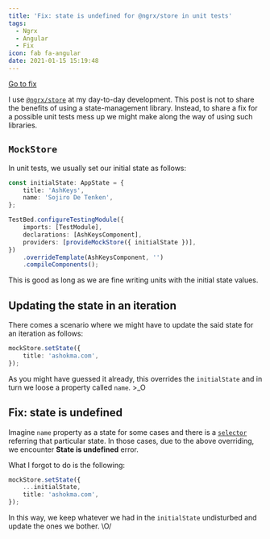 ```yaml
---
title: 'Fix: state is undefined for @ngrx/store in unit tests'
tags:
  - Ngrx
  - Angular
  - Fix
icon: fab fa-angular
date: 2021-01-15 15:19:48
---
```



[Go to fix](#Fix-state-is-undefined)

I use [`@ngrx/store`][1] at my day-to-day development. This post is not to share the benefits of using a state-management library. Instead, to share a fix for a possible unit tests mess up we might make along the way of using such libraries.

## `MockStore`

In unit tests, we usually set our initial state as follows:

```ts
const initialState: AppState = {
    title: 'AshKeys',
    name: 'Sojiro De Tenken',
};

TestBed.configureTestingModule({
    imports: [TestModule],
    declarations: [AshKeysComponent],
    providers: [provideMockStore({ initialState })],
})
    .overrideTemplate(AshKeysComponent, '')
    .compileComponents();
```

This is good as long as we are fine writing units with the initial state values.

## Updating the state in an iteration

There comes a scenario where we might have to update the said state for an iteration as follows:

```ts
mockStore.setState({
    title: 'ashokma.com',
});
```

As you might have guessed it already, this overrides the `initialState` and in turn we loose a property called `name`. >\_O

## Fix: state is undefined

Imagine `name` property as a state for some cases and there is a [`selector`][2] referring that particular state. In those cases, due to the above overriding, we encounter **State is undefined** error.

What I forgot to do is the following:

```ts
mockStore.setState({
    ...initialState,
    title: 'ashokma.com',
});
```

In this way, we keep whatever we had in the `initialState` undisturbed and update the ones we bother. \O/

[1]: //ngrx.io/guide/store
[2]: //ngrx.io/guide/store/selectors
